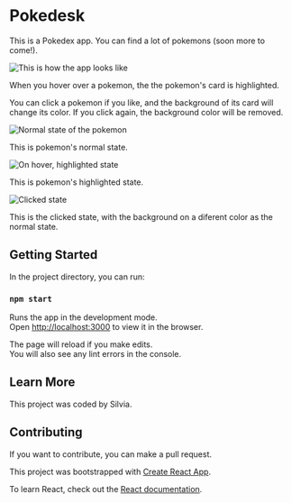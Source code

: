 # Pokedesk

This is a Pokedex app.
You can find a lot of pokemons (soon more to come!).

![This is how the app looks like](https://raw.githubusercontent.com/silalonso/modulo-3-evaluacion-intermedia-silalonso/master/src/images/pokedex.jpg)

When you hover over a pokemon, the the pokemon's card is highlighted.

You can click a pokemon if you like, and the background of its card will change its color.
If you click again, the background color will be removed.

![Normal state of the pokemon](https://raw.githubusercontent.com/silalonso/modulo-3-evaluacion-intermedia-silalonso/master/src/images/normal.jpg)

This is pokemon's normal state.

![On hover, highlighted state](https://raw.githubusercontent.com/silalonso/modulo-3-evaluacion-intermedia-silalonso/master/src/images/highlighted.jpg)

This is pokemon's highlighted state.

![Clicked state](https://raw.githubusercontent.com/silalonso/modulo-3-evaluacion-intermedia-silalonso/master/src/images/clicked.jpg)

This is the clicked state, with the background on a diferent color as the normal state.

## Getting Started

In the project directory, you can run:

### `npm start`

Runs the app in the development mode.<br />
Open [http://localhost:3000](http://localhost:3000) to view it in the browser.

The page will reload if you make edits.<br />
You will also see any lint errors in the console.

## Learn More

This project was coded by Silvia.

## Contributing

If you want to contribute, you can make a pull request.

This project was bootstrapped with [Create React App](https://github.com/facebook/create-react-app).

To learn React, check out the [React documentation](https://reactjs.org/).
